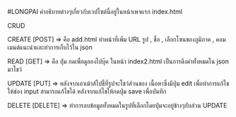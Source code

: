 #LONGPAI
  คำอธิบายต่างๆเกี่ยวกับเวปไซต์นี้อยู่ในหน้าเพจแรก index.html

  CRUD

  CREATE [POST]  => คือ add.html ทำหน้าที่เพิ่ม URL รูป , ชื่อ , เลือกโซนของภูมิภาค , คอมเมนต์แนะนำและทำการเก็บไว้ใน json

  READ [GET]     => คือ ปุ่ม กดเพื่อดูลองไปบุ๊ค ในหน้า index2.html เป็นการดึงค่าทั้งหมดใน json มาโชว์

  UPDATE [PUT]   => หลังจากเอาเม้าส์ไปชี้ที่รูปจะโชว์ส่วนของ เนื้อหาซึ่งมีปุ่ม edit เพื่อทำการแก้ไขให้ช่อง input สามารถแก้ไขได้ หลังจากแก้ไขให้กดปุ่ม save เพื่อบันทึก

  DELETE [DELETE] => ทำการลบข้อมูลทั้งหมดในรูปที่เลือกโดยปุ่มจะอยู่ข้างๆกับส่วน UPDATE
